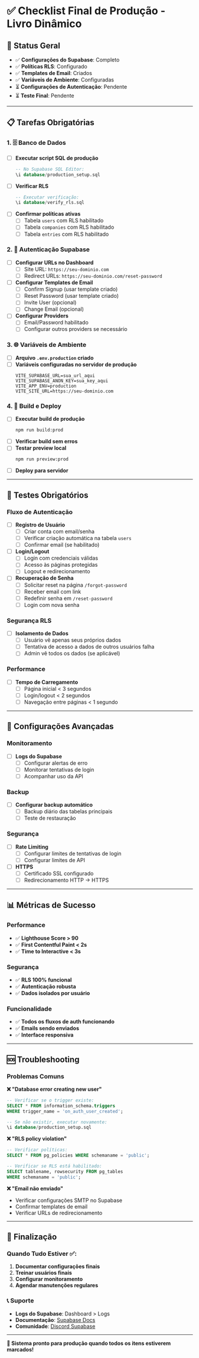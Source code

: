 # ✅ Checklist Final de Produção - Livro Dinâmico

## 🎯 Status Geral
- ✅ **Configurações do Supabase**: Completo
- ✅ **Políticas RLS**: Configurado
- ✅ **Templates de Email**: Criados
- ✅ **Variáveis de Ambiente**: Configuradas
- ⏳ **Configurações de Autenticação**: Pendente
- ⏳ **Teste Final**: Pendente

---

## 📋 Tarefas Obrigatórias

### 1. 🗄️ Banco de Dados
- [ ] **Executar script SQL de produção**
  ```sql
  -- No Supabase SQL Editor:
  \i database/production_setup.sql
  ```
- [ ] **Verificar RLS**
  ```sql
  -- Executar verificação:
  \i database/verify_rls.sql
  ```
- [ ] **Confirmar políticas ativas**
  - [ ] Tabela `users` com RLS habilitado
  - [ ] Tabela `companies` com RLS habilitado  
  - [ ] Tabela `entries` com RLS habilitado

### 2. 🔐 Autenticação Supabase
- [ ] **Configurar URLs no Dashboard**
  - [ ] Site URL: `https://seu-dominio.com`
  - [ ] Redirect URLs: `https://seu-dominio.com/reset-password`
- [ ] **Configurar Templates de Email**
  - [ ] Confirm Signup (usar template criado)
  - [ ] Reset Password (usar template criado)
  - [ ] Invite User (opcional)
  - [ ] Change Email (opcional)
- [ ] **Configurar Providers**
  - [ ] Email/Password habilitado
  - [ ] Configurar outros providers se necessário

### 3. 🌐 Variáveis de Ambiente
- [ ] **Arquivo `.env.production` criado**
- [ ] **Variáveis configuradas no servidor de produção**
  ```env
  VITE_SUPABASE_URL=sua_url_aqui
  VITE_SUPABASE_ANON_KEY=sua_key_aqui
  VITE_APP_ENV=production
  VITE_SITE_URL=https://seu-dominio.com
  ```

### 4. 🚀 Build e Deploy
- [ ] **Executar build de produção**
  ```bash
  npm run build:prod
  ```
- [ ] **Verificar build sem erros**
- [ ] **Testar preview local**
  ```bash
  npm run preview:prod
  ```
- [ ] **Deploy para servidor**

---

## 🧪 Testes Obrigatórios

### Fluxo de Autenticação
- [ ] **Registro de Usuário**
  - [ ] Criar conta com email/senha
  - [ ] Verificar criação automática na tabela `users`
  - [ ] Confirmar email (se habilitado)
  
- [ ] **Login/Logout**
  - [ ] Login com credenciais válidas
  - [ ] Acesso às páginas protegidas
  - [ ] Logout e redirecionamento
  
- [ ] **Recuperação de Senha**
  - [ ] Solicitar reset na página `/forgot-password`
  - [ ] Receber email com link
  - [ ] Redefinir senha em `/reset-password`
  - [ ] Login com nova senha

### Segurança RLS
- [ ] **Isolamento de Dados**
  - [ ] Usuário vê apenas seus próprios dados
  - [ ] Tentativa de acesso a dados de outros usuários falha
  - [ ] Admin vê todos os dados (se aplicável)

### Performance
- [ ] **Tempo de Carregamento**
  - [ ] Página inicial < 3 segundos
  - [ ] Login/logout < 2 segundos
  - [ ] Navegação entre páginas < 1 segundo

---

## 🔧 Configurações Avançadas

### Monitoramento
- [ ] **Logs do Supabase**
  - [ ] Configurar alertas de erro
  - [ ] Monitorar tentativas de login
  - [ ] Acompanhar uso da API

### Backup
- [ ] **Configurar backup automático**
  - [ ] Backup diário das tabelas principais
  - [ ] Teste de restauração

### Segurança
- [ ] **Rate Limiting**
  - [ ] Configurar limites de tentativas de login
  - [ ] Configurar limites de API
  
- [ ] **HTTPS**
  - [ ] Certificado SSL configurado
  - [ ] Redirecionamento HTTP → HTTPS

---

## 📊 Métricas de Sucesso

### Performance
- ✅ **Lighthouse Score > 90**
- ✅ **First Contentful Paint < 2s**
- ✅ **Time to Interactive < 3s**

### Segurança
- ✅ **RLS 100% funcional**
- ✅ **Autenticação robusta**
- ✅ **Dados isolados por usuário**

### Funcionalidade
- ✅ **Todos os fluxos de auth funcionando**
- ✅ **Emails sendo enviados**
- ✅ **Interface responsiva**

---

## 🆘 Troubleshooting

### Problemas Comuns

**❌ "Database error creating new user"**
```sql
-- Verificar se o trigger existe:
SELECT * FROM information_schema.triggers 
WHERE trigger_name = 'on_auth_user_created';

-- Se não existir, executar novamente:
\i database/production_setup.sql
```

**❌ "RLS policy violation"**
```sql
-- Verificar políticas:
SELECT * FROM pg_policies WHERE schemaname = 'public';

-- Verificar se RLS está habilitado:
SELECT tablename, rowsecurity FROM pg_tables 
WHERE schemaname = 'public';
```

**❌ "Email não enviado"**
- Verificar configurações SMTP no Supabase
- Confirmar templates de email
- Verificar URLs de redirecionamento

---

## 🎉 Finalização

### Quando Tudo Estiver ✅:
1. **Documentar configurações finais**
2. **Treinar usuários finais**
3. **Configurar monitoramento**
4. **Agendar manutenções regulares**

### 📞 Suporte
- **Logs do Supabase**: Dashboard > Logs
- **Documentação**: [Supabase Docs](https://supabase.com/docs)
- **Comunidade**: [Discord Supabase](https://discord.supabase.com)

---

**🚀 Sistema pronto para produção quando todos os itens estiverem marcados!**